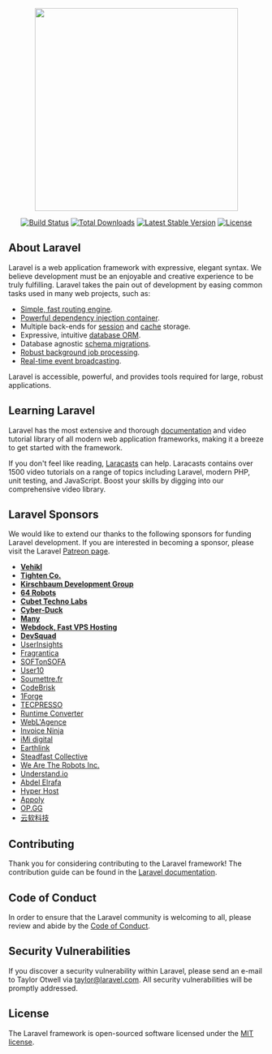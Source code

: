 <p align="center"><img src="https://res.cloudinary.com/dtfbvvkyp/image/upload/v1566331377/laravel-logolockup-cmyk-red.svg" width="400"></p>

<p align="center">
<a href="https://travis-ci.org/laravel/framework"><img src="https://travis-ci.org/laravel/framework.svg" alt="Build Status"></a>
<a href="https://packagist.org/packages/laravel/framework"><img src="https://poser.pugx.org/laravel/framework/d/total.svg" alt="Total Downloads"></a>
<a href="https://packagist.org/packages/laravel/framework"><img src="https://poser.pugx.org/laravel/framework/v/stable.svg" alt="Latest Stable Version"></a>
<a href="https://packagist.org/packages/laravel/framework"><img src="https://poser.pugx.org/laravel/framework/license.svg" alt="License"></a>
</p>

## About Laravel

Laravel is a web application framework with expressive, elegant syntax. We believe development must be an enjoyable and creative experience to be truly fulfilling. Laravel takes the pain out of development by easing common tasks used in many web projects, such as:

  - [Simple, fast routing engine](https://laravel.com/docs/routing).
  - [Powerful dependency injection container](https://laravel.com/docs/container).
  - Multiple back-ends for [session](https://laravel.com/docs/session) and [cache](https://laravel.com/docs/cache) storage.
  - Expressive, intuitive [database ORM](https://laravel.com/docs/eloquent).
  - Database agnostic [schema migrations](https://laravel.com/docs/migrations).
  - [Robust background job processing](https://laravel.com/docs/queues).
  - [Real-time event broadcasting](https://laravel.com/docs/broadcasting).

Laravel is accessible, powerful, and provides tools required for large, robust applications.

## Learning Laravel

Laravel has the most extensive and thorough [documentation](https://laravel.com/docs) and video tutorial library of all modern web application frameworks, making it a breeze to get started with the framework.

If you don't feel like reading, [Laracasts](https://laracasts.com) can help. Laracasts contains over 1500 video tutorials on a range of topics including Laravel, modern PHP, unit testing, and JavaScript. Boost your skills by digging into our comprehensive video library.

## Laravel Sponsors

We would like to extend our thanks to the following sponsors for funding Laravel development. If you are interested in becoming a sponsor, please visit the Laravel [Patreon page](https://patreon.com/taylorotwell).

  - **[Vehikl](https://vehikl.com/)**
  - **[Tighten Co.](https://tighten.co)**
  - **[Kirschbaum Development Group](https://kirschbaumdevelopment.com)**
  - **[64 Robots](https://64robots.com)**
  - **[Cubet Techno Labs](https://cubettech.com)**
  - **[Cyber-Duck](https://cyber-duck.co.uk)**
  - **[Many](https://www.many.co.uk)**
  - **[Webdock, Fast VPS Hosting](https://www.webdock.io/en)**
  - **[DevSquad](https://devsquad.com)**
  - [UserInsights](https://userinsights.com)
  - [Fragrantica](https://www.fragrantica.com)
  - [SOFTonSOFA](https://softonsofa.com/)
  - [User10](https://user10.com)
  - [Soumettre.fr](https://soumettre.fr/)
  - [CodeBrisk](https://codebrisk.com)
  - [1Forge](https://1forge.com)
  - [TECPRESSO](https://tecpresso.co.jp/)
  - [Runtime Converter](http://runtimeconverter.com/)
  - [WebL'Agence](https://weblagence.com/)
  - [Invoice Ninja](https://www.invoiceninja.com)
  - [iMi digital](https://www.imi-digital.de/)
  - [Earthlink](https://www.earthlink.ro/)
  - [Steadfast Collective](https://steadfastcollective.com/)
  - [We Are The Robots Inc.](https://watr.mx/)
  - [Understand.io](https://www.understand.io/)
  - [Abdel Elrafa](https://abdelelrafa.com)
  - [Hyper Host](https://hyper.host)
  - [Appoly](https://www.appoly.co.uk)
  - [OP.GG](https://op.gg)
  - [云软科技](http://www.yunruan.ltd/)

## Contributing

Thank you for considering contributing to the Laravel framework! The contribution guide can be found in the [Laravel documentation](https://laravel.com/docs/contributions).

## Code of Conduct

In order to ensure that the Laravel community is welcoming to all, please review and abide by the [Code of Conduct](https://laravel.com/docs/contributions#code-of-conduct).

## Security Vulnerabilities

If you discover a security vulnerability within Laravel, please send an e-mail to Taylor Otwell via [taylor@laravel.com](mailto:taylor@laravel.com). All security vulnerabilities will be promptly addressed.

## License

The Laravel framework is open-sourced software licensed under the [MIT license](https://opensource.org/licenses/MIT).
